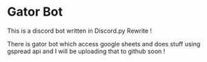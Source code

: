 # Gator Bot 

This is a discord bot written in Discord.py Rewrite !

There is gator bot which access google sheets and does stuff using gspread api and I will be uploading that to github soon !
